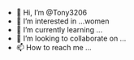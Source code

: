 - 👋 Hi, I’m @Tony3206
- 👀 I’m interested in ...women 
- 🌱 I’m currently learning ...
- 💞️ I’m looking to collaborate on ...
- 📫 How to reach me ...

<!---
Tony3206/Tony3206 is a ✨ special ✨ repository because its `README.md` (this file) appears on your GitHub profile.
You can click the Preview link to take a look at your changes.
--->
